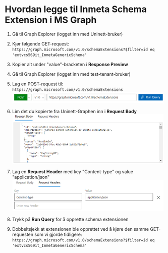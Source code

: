 # Hvordan legge til Inmeta Schema Extension i MS Graph

1.  Gå til Graph Explorer (logget inn med Uninett-bruker)  

2.  Kjør følgende GET-request:  
`https://graph.microsoft.com/v1.0/schemaExtensions?$filter=id eq 'extvcs569it_InmetaGenericSchema'`  

3.  Kopier alt under "value"-bracketen i **Response Preview**  

4.  Gå til Graph Explorer (logget inn med test-tenant-bruker)  

5.  Lag en POST-request til:   
`https://graph.microsoft.com/v1.0/schemaExtensions`  
![1](img/schema-extension/1.png)

6. Lim det du kopierte fra Uninett-Graphen inn i **Request Body**  
![2](img/schema-extension/2.png)

7. Lag en **Request Header** med key "Content-type" og value "application/json"  
![3](img/schema-extension/3.png)

8.  Trykk på **Run Query** for å opprette schema extensionen  

9.  Dobbeltsjekk at extensionen ble opprettet ved å kjøre den samme GET-requesten som vi gjorde tidligere:  
`https://graph.microsoft.com/v1.0/schemaExtensions?$filter=id eq 'extvcs569it_InmetaGenericSchema'`